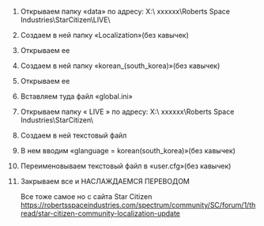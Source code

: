 
1. Открываем папку «data» по адресу: Х:\ хххххх\Roberts Space Industries\StarCitizen\LIVE\
2. Создаем в ней папку «Localization»(без кавычек)
3. Открываем ее
4. Создаем в ней папку «korean_(south_korea)»(без кавычек)
5. Открываем ее
6. Вставляем туда файл «global.ini»
7. Открываем папку « LIVE » по адресу: Х:\ хххххх\Roberts Space Industries\StarCitizen\
8. Создаем в ней текстовый файл
9. В нем вводим «glanguage = korean(south_korea)»(без кавычек)
10. Переименовываем текстовый файл в «user.cfg»(без кавычек)
11. Закрываем все и НАСЛАЖДАЕМСЯ ПЕРЕВОДОМ

    Все тоже самое но с сайта Star Citizen
    https://robertsspaceindustries.com/spectrum/community/SC/forum/1/thread/star-citizen-community-localization-update
